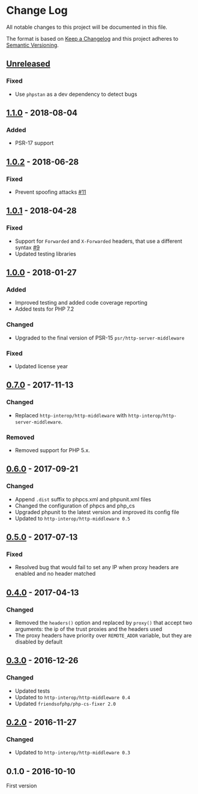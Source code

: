 # Change Log

All notable changes to this project will be documented in this file.

The format is based on [Keep a Changelog](http://keepachangelog.com/) 
and this project adheres to [Semantic Versioning](http://semver.org/).

## [Unreleased]

### Fixed

- Use `phpstan` as a dev dependency to detect bugs

## [1.1.0] - 2018-08-04

### Added

- PSR-17 support

## [1.0.2] - 2018-06-28

### Fixed

- Prevent spoofing attacks [#11]

## [1.0.1] - 2018-04-28

### Fixed

- Support for `Forwarded` and `X-Forwarded` headers, that use a different syntax [#9]
- Updated testing libraries

## [1.0.0] - 2018-01-27

### Added

- Improved testing and added code coverage reporting
- Added tests for PHP 7.2

### Changed

- Upgraded to the final version of PSR-15 `psr/http-server-middleware`

### Fixed

- Updated license year

## [0.7.0] - 2017-11-13

### Changed

- Replaced `http-interop/http-middleware` with  `http-interop/http-server-middleware`.

### Removed

- Removed support for PHP 5.x.

## [0.6.0] - 2017-09-21

### Changed

- Append `.dist` suffix to phpcs.xml and phpunit.xml files
- Changed the configuration of phpcs and php_cs
- Upgraded phpunit to the latest version and improved its config file
- Updated to `http-interop/http-middleware 0.5`

## [0.5.0] - 2017-07-13

### Fixed

- Resolved bug that would fail to set any IP when proxy headers are enabled and no header matched

## [0.4.0] - 2017-04-13

### Changed

- Removed the `headers()` option and replaced by `proxy()` that accept two arguments: the ip of the trust proxies and the headers used
- The proxy headers have priority over `REMOTE_ADDR` variable, but they are disabled by default

## [0.3.0] - 2016-12-26

### Changed

- Updated tests
- Updated to `http-interop/http-middleware 0.4`
- Updated `friendsofphp/php-cs-fixer 2.0`

## [0.2.0] - 2016-11-27

### Changed

- Updated to `http-interop/http-middleware 0.3`

## 0.1.0 - 2016-10-10

First version

[#11]: https://github.com/middlewares/client-ip/issues/11
[#9]: https://github.com/middlewares/client-ip/issues/9

[Unreleased]: https://github.com/middlewares/client-ip/compare/v1.1.0...HEAD
[1.1.0]: https://github.com/middlewares/client-ip/compare/v1.0.2...v1.1.0
[1.0.2]: https://github.com/middlewares/client-ip/compare/v1.0.1...v1.0.2
[1.0.1]: https://github.com/middlewares/client-ip/compare/v1.0.0...v1.0.1
[1.0.0]: https://github.com/middlewares/client-ip/compare/v0.7.0...v1.0.0
[0.7.0]: https://github.com/middlewares/client-ip/compare/v0.6.0...v0.7.0
[0.6.0]: https://github.com/middlewares/client-ip/compare/v0.5.0...v0.6.0
[0.5.0]: https://github.com/middlewares/client-ip/compare/v0.4.0...v0.5.0
[0.4.0]: https://github.com/middlewares/client-ip/compare/v0.3.0...v0.4.0
[0.3.0]: https://github.com/middlewares/client-ip/compare/v0.2.0...v0.3.0
[0.2.0]: https://github.com/middlewares/client-ip/compare/v0.1.0...v0.2.0
